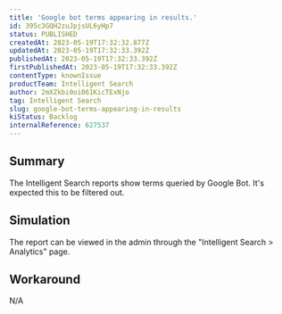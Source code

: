 ```yaml
---
title: 'Google bot terms appearing in results.'
id: 395c3GQH2zuJpjsUL6yHp7
status: PUBLISHED
createdAt: 2023-05-19T17:32:32.877Z
updatedAt: 2023-05-19T17:32:33.392Z
publishedAt: 2023-05-19T17:32:33.392Z
firstPublishedAt: 2023-05-19T17:32:33.392Z
contentType: knownIssue
productTeam: Intelligent Search
author: 2mXZkbi0oi061KicTExNjo
tag: Intelligent Search
slug: google-bot-terms-appearing-in-results
kiStatus: Backlog
internalReference: 627537
---
```


## Summary


The Intelligent Search reports show terms queried by Google Bot. It's expected this to be filtered out.


##

## Simulation


The report can be viewed in the admin through the "Intelligent Search > Analytics" page.


##

## Workaround


N/A

